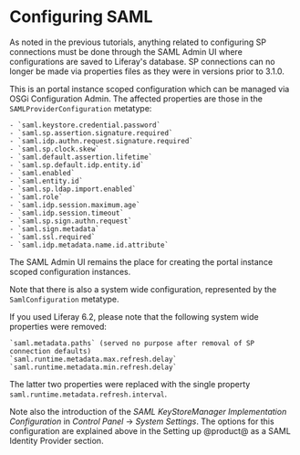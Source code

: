 # Configuring SAML [](id=configuring-saml)

As noted in the previous tutorials, anything related to configuring SP
connections must be done through the SAML Admin UI where configurations are
saved to Liferay's database. SP connections can no longer be made via properties
files as they were in versions prior to 3.1.0. 

This is an portal instance scoped configuration which can be managed via OSGi
Configuration Admin. The affected properties are those in the
`SAMLProviderConfiguration` metatype:

    - `saml.keystore.credential.password`
    - `saml.sp.assertion.signature.required`
    - `saml.idp.authn.request.signature.required`
    - `saml.sp.clock.skew`
    - `saml.default.assertion.lifetime`
    - `saml.sp.default.idp.entity.id`
	- `saml.enabled`
	- `saml.entity.id`
	- `saml.sp.ldap.import.enabled`
	- `saml.role`
	- `saml.idp.session.maximum.age`
    - `saml.idp.session.timeout`
    - `saml.sp.sign.authn.request`
    - `saml.sign.metadata`
    - `saml.ssl.required`
    - `saml.idp.metadata.name.id.attribute`

The SAML Admin UI remains the place for creating the portal instance scoped
configuration instances.

Note that there is also a system wide configuration, represented by the
`SamlConfiguration` metatype. 

If you used Liferay 6.2, please note that the following system wide properties
were removed:

    `saml.metadata.paths` (served no purpose after removal of SP connection defaults)
    `saml.runtime.metadata.max.refresh.delay`
    `saml.runtime.metadata.min.refresh.delay`

The latter two properties were replaced with the single property
`saml.runtime.metadata.refresh.interval`.

Note also the introduction of the *SAML KeyStoreManager Implementation
Configuration* in *Control Panel* &rarr; *System Settings*. The options for
this configuration are explained above in the Setting up @product@ as a SAML
Identity Provider section.

